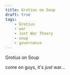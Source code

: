 ```yaml
---
title: Grotius on Soup
draft: true
tags:
    - Grotius
    - war
    - Just War Theory
    - soup
    - governance
---
```


Grotius on Soup

come on guys, it's *just* war...
